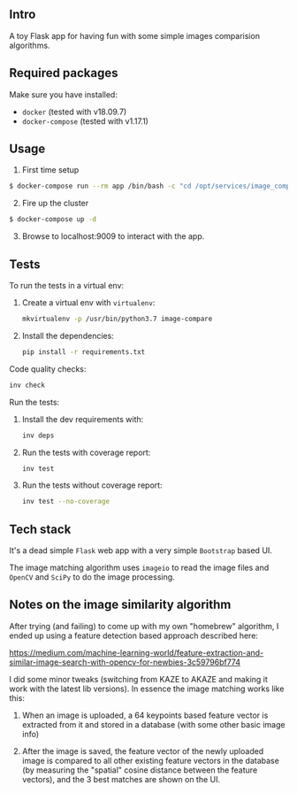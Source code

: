 ## Intro
A toy Flask app for having fun with some simple images comparision algorithms.


## Required packages

Make sure you have installed:
 * ``docker`` (tested with v18.09.7)
 * ``docker-compose`` (tested with v1.17.1)


## Usage

1. First time setup
```bash
$ docker-compose run --rm app /bin/bash -c "cd /opt/services/image_compare && python -c  'from app.web import db; db.create_all()'"
```

2. Fire up the cluster
```bash
$ docker-compose up -d
```

3. Browse to localhost:9009 to interact with the app.


## Tests

To run the tests in a virtual env:
1. Create a virtual env with `virtualenv`:
   ```bash
   mkvirtualenv -p /usr/bin/python3.7 image-compare
   ```
2. Install the dependencies:
   ```bash
   pip install -r requirements.txt
   ```

Code quality checks:
```bash
inv check
```

Run the tests:
1. Install the dev requirements with:
    ```bash
    inv deps
    ```
2. Run the tests with coverage report:
    ```bash
    inv test
    ```
3. Run the tests without coverage report:
    ```bash
    inv test --no-coverage
    ```


## Tech stack

It's a dead simple `Flask` web app with a very simple `Bootstrap` based UI.

The image matching algorithm uses ``imageio`` to read the image files and ``OpenCV`` and ``SciPy`` to do the image
processing.


## Notes on the image similarity algorithm

After trying (and failing) to come up with my own "homebrew" algorithm, I ended up using a feature detection based
approach described here:

https://medium.com/machine-learning-world/feature-extraction-and-similar-image-search-with-opencv-for-newbies-3c59796bf774

I did some minor tweaks (switching from KAZE to AKAZE and making it work with the latest lib versions). In essence
the image matching works like this:

1. When an image is uploaded, a 64 keypoints based feature vector is extracted from it and stored in a database (with
some other basic image info)

2. After the image is saved, the feature vector of the newly uploaded image is compared to all other existing feature
vectors in the database (by measuring the "spatial" cosine distance between the feature vectors), and the 3 best matches
are shown on the UI.
